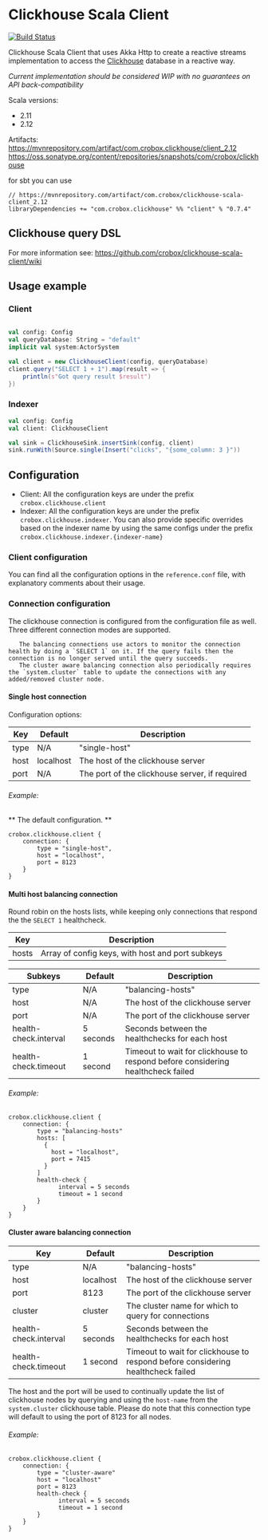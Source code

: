 # Clickhouse Scala Client

[![Build Status](https://travis-ci.org/crobox/clickhouse-scala-client.svg?branch=master)](https://travis-ci.org/crobox/clickhouse-scala-client)

Clickhouse Scala Client that uses Akka Http to create a reactive streams implementation to access the [Clickhouse](https://clickhouse.yandex) database in a reactive way.

*Current implementation should be considered WIP with no guarantees on API back-compatibility*  

Scala versions: 
- 2.11
- 2.12

Artifacts:
https://mvnrepository.com/artifact/com.crobox.clickhouse/client_2.12
https://oss.sonatype.org/content/repositories/snapshots/com/crobox/clickhouse

for sbt you can use

```
// https://mvnrepository.com/artifact/com.crobox/clickhouse-scala-client_2.12 
libraryDependencies += "com.crobox.clickhouse" %% "client" % "0.7.4"
```

## Clickhouse query DSL 
For more information see: https://github.com/crobox/clickhouse-scala-client/wiki

## Usage example

### Client

```scala

val config: Config
val queryDatabase: String = "default"
implicit val system:ActorSystem

val client = new ClickhouseClient(config, queryDatabase)
client.query("SELECT 1 + 1").map(result => {
    println(s"Got query result $result")
})
```

### Indexer

```scala
val config: Config
val client: ClickhouseClient

val sink = ClickhouseSink.insertSink(config, client)
sink.runWith(Source.single(Insert("clicks", "{some_column: 3 }"))
```

## Configuration

 - Client: All the configuration keys are under the prefix `crobox.clickhouse.client`
 - Indexer: All the configuration keys are under the prefix `crobox.clickhouse.indexer`. You can also provide specific overrides based on the indexer name by using the same configs under the prefix `crobox.clickhouse.indexer.{indexer-name}`
### Client configuration

You can find all the configuration options in the `reference.conf` file, with explanatory comments about their usage.

### Connection configuration
The clickhouse connection is configured from the configuration file as well.
Three different connection modes are supported.

       The balancing connections use actors to monitor the connection health by doing a `SELECT 1` on it. If the query fails then the connection is no longer served until the query succeeds.
       The cluster aware balancing connection also periodically requires the `system.cluster` table to update the connections with any added/removed cluster node.

#### Single host connection

Configuration options:

| Key | Default|Description |
| --- | ---|------------|
|type | N/A|"single-host"|
| host |localhost| The host of the clickhouse server |
| port| N/A | The port of the clickhouse server, if required |

###### Example:
** The default configuration. **

```
crobox.clickhouse.client {
    connection: {
        type = "single-host",
        host = "localhost",
        port = 8123
    }
}

```

#### Multi host balancing connection

Round robin on the hosts lists, while keeping only connections that respond the the `SELECT 1` healthcheck.

| Key | Description|
| ---| ------|
| hosts| Array of config keys, with host and port subkeys|

|Subkeys| Default | Description|
|----|-----|-----|
|type | N/A|"balancing-hosts"|
|host|N/A|The host of the clickhouse server|
|port|N/A|The port of the clickhouse server|
|health-check.interval| 5 seconds | Seconds between the healthchecks for each host |
|health-check.timeout | 1 second | Timeout to wait for clickhouse to respond before considering healthcheck failed|
###### Example:

```
crobox.clickhouse.client {
    connection: {
        type = "balancing-hosts"
        hosts: [
          {
            host = "localhost",
            port = 7415
          }
        ]
        health-check {
              interval = 5 seconds
              timeout = 1 second
        }
    }
}

```

#### Cluster aware balancing connection

| Key | Default|Description |
| --- | ---|------------|
|type | N/A|"balancing-hosts"|
| host |localhost| The host of the clickhouse server |
| port| 8123 | The port of the clickhouse server|
| cluster| cluster | The cluster name for which to query for connections|
|health-check.interval| 5 seconds | Seconds between the healthchecks for each host |
|health-check.timeout | 1 second | Timeout to wait for clickhouse to respond before considering healthcheck failed|

The host and the port will be used to continually update the list of clickhouse nodes by querying and using the `host-name` from the `system.cluster` clickhouse table.
Please do note that this connection type will default to using the port of 8123 for all nodes.

###### Example:

```
crobox.clickhouse.client {
    connection: {
        type = "cluster-aware"
        host = "localhost"
        port = 8123
        health-check {
              interval = 5 seconds
              timeout = 1 second
        }
    }
}

```
